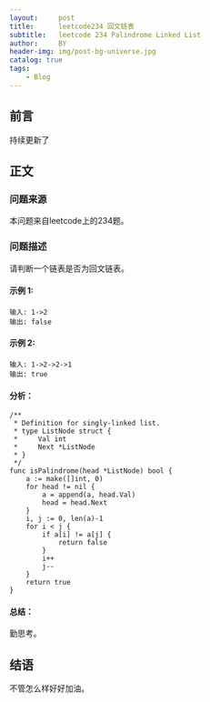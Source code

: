 ```yaml
---
layout:     post
title:      leetcode234 回文链表
subtitle:   leetcode 234 Palindrome Linked List
author:     BY
header-img: img/post-bg-universe.jpg
catalog: true
tags:
    - Blog
---
```



## 前言

持续更新了

## 正文

### 问题来源

本问题来自leetcode上的234题。 

### 问题描述

请判断一个链表是否为回文链表。  

#### 示例 1:
```
输入: 1->2
输出: false
```

#### 示例 2:
```
输入: 1->2->2->1
输出: true
```

#### 分析：  
```
/**
 * Definition for singly-linked list.
 * type ListNode struct {
 *     Val int
 *     Next *ListNode
 * }
 */
func isPalindrome(head *ListNode) bool {
    a := make([]int, 0)
    for head != nil {
        a = append(a, head.Val)
        head = head.Next
    }
    i, j := 0, len(a)-1
    for i < j {
        if a[i] != a[j] {
            return false
        }
        i++
        j--
    }
    return true
}
```

#### 总结：
勤思考。  

## 结语
不管怎么样好好加油。  
